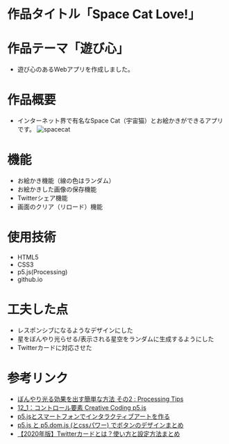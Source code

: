 # 作品タイトル「Space Cat Love!」

# 作品テーマ「遊び心」
+ 遊び心のあるWebアプリを作成しました。

# 作品概要
+ インターネット界で有名なSpace Cat（宇宙猫）とお絵かきができるアプリです。
![spacecat](https://user-images.githubusercontent.com/56893583/104577745-2ecd6900-569d-11eb-824c-2e46e2f4ab88.gif)

# 機能
+ お絵かき機能（線の色はランダム）
+ お絵かきした画像の保存機能
+ Twitterシェア機能
+ 画面のクリア（リロード）機能

# 使用技術
+ HTML5
+ CSS3
+ p5.js(Processing)
+ github.io

# 工夫した点
+ レスポンシブになるようなデザインにした
+ 星をぼんやり光らせる/表示される星空をランダムに生成するようにした
+ Twitterカードに対応させた

# 参考リンク
+ [ぼんやり光る効果を出す簡単な方法 その2 : Processing Tips](https://note.com/deconbatch/n/nadd699e04580)
+ [12_1：コントロール要素 Creative Coding p5.js](https://himco.jp/2019/03/25/12_1%EF%BC%9A%E3%82%B3%E3%83%B3%E3%83%88%E3%83%AD%E3%83%BC%E3%83%AB%E8%A6%81%E7%B4%A0-creative-coding-javascrip/)
+ [p5.jsとスマートフォンでインタラクティブアートを作る](https://wgg.hatenablog.jp/entry/20181225/1545703427)
+ [p5.js と p5.dom.js (とcssパワー) でボタンのデザインまとめ](http://blog.livedoor.jp/reona396/archives/55625496.html)
+ [【2020年版】Twitterカードとは？使い方と設定方法まとめ](https://saruwakakun.com/html-css/reference/twitter-card)
